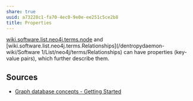 ```yaml
---
share: true
uuid: a73228c1-fa70-4ec0-9e0e-ee251c5ce2b8
title: Properties
---
```

[wiki.software.list.neo4j.terms.node](/Nodes) and [wiki.software.list.neo4j.terms.Relationships](/dentropydaemon-wiki/Software 1/List/neo4j/terms/Relationships) can have properties (key-value pairs), which further describe them.

## Sources

* [Graph database concepts - Getting Started](https://neo4j.com/docs/getting-started/current/graphdb-concepts/)